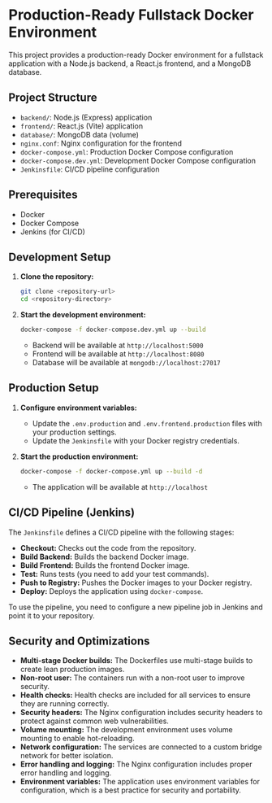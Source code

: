 # Production-Ready Fullstack Docker Environment

This project provides a production-ready Docker environment for a fullstack application with a Node.js backend, a React.js frontend, and a MongoDB database.

## Project Structure

- `backend/`: Node.js (Express) application
- `frontend/`: React.js (Vite) application
- `database/`: MongoDB data (volume)
- `nginx.conf`: Nginx configuration for the frontend
- `docker-compose.yml`: Production Docker Compose configuration
- `docker-compose.dev.yml`: Development Docker Compose configuration
- `Jenkinsfile`: CI/CD pipeline configuration

## Prerequisites

- Docker
- Docker Compose
- Jenkins (for CI/CD)

## Development Setup

1. **Clone the repository:**
   ```bash
   git clone <repository-url>
   cd <repository-directory>
   ```

2. **Start the development environment:**
   ```bash
   docker-compose -f docker-compose.dev.yml up --build
   ```

   - Backend will be available at `http://localhost:5000`
   - Frontend will be available at `http://localhost:8080`
   - Database will be available at `mongodb://localhost:27017`

## Production Setup

1. **Configure environment variables:**
   - Update the `.env.production` and `.env.frontend.production` files with your production settings.
   - Update the `Jenkinsfile` with your Docker registry credentials.

2. **Start the production environment:**
   ```bash
   docker-compose -f docker-compose.yml up --build -d
   ```

   - The application will be available at `http://localhost`

## CI/CD Pipeline (Jenkins)

The `Jenkinsfile` defines a CI/CD pipeline with the following stages:

- **Checkout:** Checks out the code from the repository.
- **Build Backend:** Builds the backend Docker image.
- **Build Frontend:** Builds the frontend Docker image.
- **Test:** Runs tests (you need to add your test commands).
- **Push to Registry:** Pushes the Docker images to your Docker registry.
- **Deploy:** Deploys the application using `docker-compose`.

To use the pipeline, you need to configure a new pipeline job in Jenkins and point it to your repository.

## Security and Optimizations

- **Multi-stage Docker builds:** The Dockerfiles use multi-stage builds to create lean production images.
- **Non-root user:** The containers run with a non-root user to improve security.
- **Health checks:** Health checks are included for all services to ensure they are running correctly.
- **Security headers:** The Nginx configuration includes security headers to protect against common web vulnerabilities.
- **Volume mounting:** The development environment uses volume mounting to enable hot-reloading.
- **Network configuration:** The services are connected to a custom bridge network for better isolation.
- **Error handling and logging:** The Nginx configuration includes proper error handling and logging.
- **Environment variables:** The application uses environment variables for configuration, which is a best practice for security and portability.
